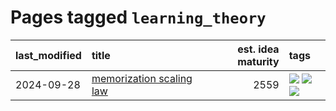 # Pages tagged `learning_theory`

|last_modified|title|est. idea maturity|tags
|:---|:---|---:|:---|
|2024-09-28|[memorization scaling law](../memorization_scaling_law.md)|2559|[![](https://img.shields.io/badge/tag-experimental-d5ffe)](../tags/experimental.md) [![](https://img.shields.io/badge/tag-learning_theory-11772b)](../tags/learning_theory.md) [![](https://img.shields.io/badge/tag-scaling-5fba1d)](../tags/scaling.md)|